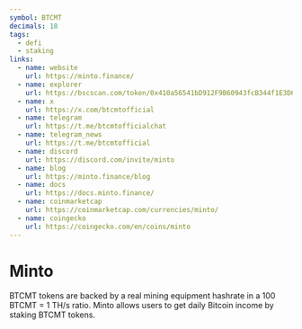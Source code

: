 ```yaml
---
symbol: BTCMT
decimals: 18
tags:
  - defi
  - staking
links:
  - name: website
    url: https://minto.finance/
  - name: explorer
    url: https://bscscan.com/token/0x410a56541bD912F9B60943fcB344f1E3D6F09567
  - name: x
    url: https://x.com/btcmtofficial
  - name: telegram
    url: https://t.me/btcmtofficialchat
  - name: telegram_news
    url: https://t.me/btcmtofficial
  - name: discord
    url: https://discord.com/invite/minto
  - name: blog
    url: https://minto.finance/blog
  - name: docs
    url: https://docs.minto.finance/
  - name: coinmarketcap
    url: https://coinmarketcap.com/currencies/minto/
  - name: coingecko
    url: https://coingecko.com/en/coins/minto
---
```


# Minto

BTCMT tokens are backed by a real mining equipment hashrate in a 100 BTCMT = 1 TH/s ratio. Minto allows users to get daily Bitcoin income by staking BTCMT tokens.
